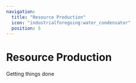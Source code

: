 ```yaml
---
navigation:
  title: "Resource Production"
  icon: "industrialforegoing:water_condensator"
  position: 5
---
```


# Resource Production

Getting things done

<SubPages />